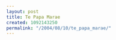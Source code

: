```yaml
---
layout: post
title: Te Papa Marae
created: 1092143250
permalink: "/2004/08/10/te_papa_marae/"
---
```


